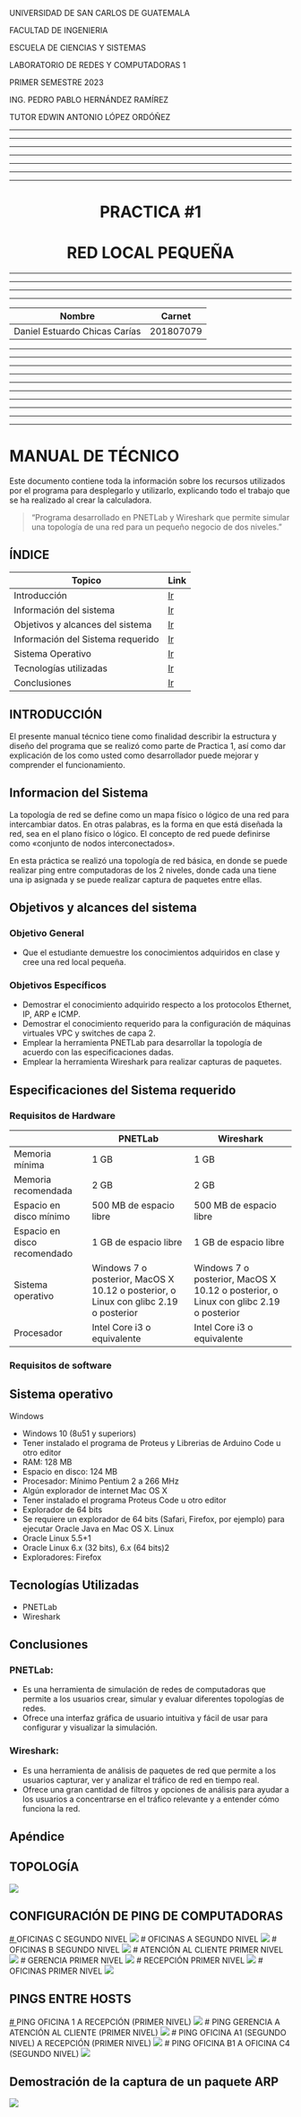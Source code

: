 <p>UNIVERSIDAD DE SAN CARLOS DE GUATEMALA</p>
<p>FACULTAD DE INGENIERIA</p>
<p>ESCUELA DE CIENCIAS Y SISTEMAS</p>
<p>LABORATORIO DE REDES Y COMPUTADORAS 1</p>
<p>PRIMER SEMESTRE 2023</p>
<p>ING. PEDRO PABLO HERNÁNDEZ RAMÍREZ</p>
<p>TUTOR EDWIN ANTONIO LÓPEZ ORDÓÑEZ</p>

---


---


---


---


---


---


---

<center> <h1>PRACTICA #1</h1> </center>
<center> <h1>RED LOCAL PEQUEÑA</h1> </center>



---


---


---


---



| Nombre   |      Carnet      |  
|----------|:-------------:|
| Daniel Estuardo Chicas Carías    | 201807079 | 


---


---


---


---




---


---


---


---


---



---

# <a name="nothing"></a>MANUAL DE TÉCNICO
Este documento contiene toda la información sobre los recursos utilizados por el programa para desplegarlo y utilizarlo, explicando todo el trabajo que se ha realizado al crear la calculadora.

>“Programa desarrollado en PNETLab y Wireshark que permite simular una topología de una red para un pequeño negocio de dos niveles.”
## <a name="intro" ></a>ÍNDICE

| Topico | Link |
| ------ | ------ |
| Introducción | [Ir](#intro) |
| Información del sistema | [Ir](#inf) |
| Objetivos y alcances del sistema| [Ir](#ob) |
| Información del Sistema requerido | [Ir](#sis) |
| Sistema Operativo | [Ir](#sis) |
| Tecnologías utilizadas | [Ir](#tech) | 
| Conclusiones | [Ir](#Conclu) |

## <a name="intro" ></a>INTRODUCCIÓN
El presente manual técnico tiene como finalidad describir la estructura y diseño del programa que se realizó como parte de Practica 1, así como dar explicación de los como usted como desarrollador puede mejorar y comprender el funcionamiento.

## <a name="inf"></a>Informacion del Sistema
La topología de red se define como un mapa físico o lógico de una red para intercambiar datos. En otras palabras, es la forma en que está diseñada la red, sea en el plano físico o lógico. El concepto de red puede definirse como «conjunto de nodos interconectados».

En esta práctica se realizó una topología de red básica, en donde se puede realizar ping entre computadoras de los 2 niveles, donde cada una tiene una ip asignada y se puede realizar captura de paquetes entre ellas.

## <a name="ob"></a>Objetivos y alcances del sistema

### Objetivo General
- Que el estudiante demuestre los conocimientos adquiridos en clase y cree una red local pequeña.
### Objetivos Específicos
- Demostrar el conocimiento adquirido respecto a los protocolos Ethernet, IP, ARP e ICMP.
- Demostrar el conocimiento requerido para la configuración de máquinas virtuales VPC y switches de capa 2.
- Emplear la herramienta PNETLab para desarrollar la topología de acuerdo con las especificaciones dadas.
- Emplear la herramienta Wireshark para realizar capturas de paquetes.

## <a name="sis"></a>Especificaciones del Sistema requerido

### <a name="sis"></a>Requisitos de Hardware 
|  | PNETLab | Wireshark |
| ------ | ------ | ------ |
|Memoria mínima|  1 GB| 1 GB|
|Memoria recomendada |  2 GB| 2 GB|
|Espacio en disco mínimo| 500 MB de espacio libre | 500 MB de espacio libre|
|Espacio en disco recomendado |  1 GB de espacio libre| 1 GB de espacio libre|
|Sistema operativo | Windows 7 o posterior, MacOS X 10.12 o posterior, o Linux con glibc 2.19 o posterior | Windows 7 o posterior, MacOS X 10.12 o posterior, o Linux con glibc 2.19 o posterior|
|Procesador | Intel Core i3 o equivalente | Intel Core i3 o equivalente|

### <a name="sis"></a>Requisitos de software
## <a name="sis"></a>Sistema operativo 
Windows
- Windows 10 (8u51 y superiors)
- Tener instalado el programa de Proteus y Librerias de Arduino Code u otro editor
- RAM: 128 MB
- Espacio en disco: 124 MB 
- Procesador: Mínimo Pentium 2 a 266 MHz 
- Algún explorador de internet
Mac OS X 
- Tener instalado el programa Proteus Code u otro editor
- Explorador de 64 bits 
- Se requiere un explorador de 64 bits (Safari, Firefox, por ejemplo) para ejecutar Oracle Java en Mac OS X.
Linux
- Oracle Linux 5.5+1 
- Oracle Linux 6.x (32 bits), 6.x (64 bits)2 
- Exploradores: Firefox


## <a name="tech"></a>Tecnologías Utilizadas
- PNETLab
- Wireshark

## <a name="Conclu"></a>Conclusiones


### PNETLab: 
- Es una herramienta de simulación de redes de computadoras que permite a los usuarios crear, simular y evaluar diferentes topologías de redes.
- Ofrece una interfaz gráfica de usuario intuitiva y fácil de usar para configurar y visualizar la simulación.
### Wireshark:
- Es una herramienta de análisis de paquetes de red que permite a los usuarios capturar, ver y analizar el tráfico de red en tiempo real.
- Ofrece una gran cantidad de filtros y opciones de análisis para ayudar a los usuarios a concentrarse en el tráfico relevante y a entender cómo funciona la red.

## <a name="Conclu"></a>Apéndice

<p align="center">
  
## <a></a>TOPOLOGÍA
  <a href="#"><img src="./Capturas/Topología.PNG"/></a>

  
## <a></a>CONFIGURACIÓN DE PING DE COMPUTADORAS 
  <a href="#">
     # <a></a>OFICINAS C SEGUNDO NIVEL 
    <img src="./Capturas/configuraciónIP_OficinasC 2do nivel.PNG"/>
     # <a></a>OFICINAS A SEGUNDO NIVEL 
    <img src="./Capturas/configuraciónIP_OficinasA 2do nivel.PNG"/>
     # <a></a>OFICINAS B SEGUNDO NIVEL 
    <img src="./Capturas/configuraciónIP_OficinasB 2do nivel.PNG"/>
     # <a></a>ATENCIÓN AL CLIENTE PRIMER NIVEL 
    <img src="./Capturas/configuraciónIP_AtenciónCliente 1er nivel.PNG"/>
     # <a></a>GERENCIA PRIMER NIVEL
    <img src="./Capturas/configuraciónIP_Gerencia 1er nivel.PNG"/>
     # <a></a>RECEPCIÓN PRIMER NIVEL 
    <img src="./Capturas/configuraciónIP_Recepción 1er nivel.PNG"/>
     # <a></a>OFICINAS PRIMER NIVEL 
    <img src="./Capturas/configuraciónIP_Oficina 1er nivel.PNG"/>
  </a>
  
## <a></a> PINGS ENTRE HOSTS
  <a href="#">
     # <a></a>PING OFICINA 1 A RECEPCIÓN (PRIMER NIVEL)
    <img src="./Capturas/ping-Oficina1_Recepción.PNG"/> 
     # <a></a>PING GERENCIA A ATENCIÓN AL CLIENTE (PRIMER NIVEL)
    <img src="./Capturas/ping-Gerencia_AtencionCliente1.PNG"/>  
     # <a></a>PING OFICINA A1 (SEGUNDO NIVEL) A RECEPCIÓN (PRIMER NIVEL)
    <img src="./Capturas/ping-OficinaA1_Recepción1erNivel.PNG"/> 
     # <a></a>PING OFICINA B1 A OFICINA C4 (SEGUNDO NIVEL)
    <img src="./Capturas/ping-OficinaB1_OficinaC4.PNG"/> 
  </a>
  
## <a></a> Demostración de la captura de un paquete ARP 
  
  <a href="#"> 
    <img src="./Capturas/arp_OficinaB1_OficinaC4.PNG"/> 
  </a>
</p>
